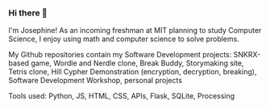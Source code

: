 ### Hi there 👋

I'm Josephine! As an incoming freshman at MIT planning to study Computer Science, I enjoy using math and computer science to solve problems.

My Github repositories contain my Software Development projects: SNKRX-based game, Wordle and Nerdle clone, Break Buddy, Storymaking site, Tetris clone, Hill Cypher Demonstration (encryption, decryption, breaking), Software Development Workshop, personal projects

Tools used: Python, JS, HTML, CSS, APIs, Flask, SQLite, Processing

<!--
**josephinelee1234/josephinelee1234** is a ✨ _special_ ✨ repository because its `README.md` (this file) appears on your GitHub profile.

Here are some ideas to get you started:

- 🔭 I’m currently working on ...
- 🌱 I’m currently learning ...
- 👯 I’m looking to collaborate on ...
- 🤔 I’m looking for help with ...
- 💬 Ask me about ...
- 📫 How to reach me: ...
- 😄 Pronouns: ...
- ⚡ Fun fact: ...
-->
